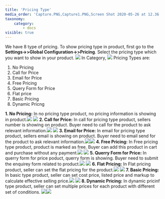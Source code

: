 ```yaml
---
title: 'Pricing Type'
media_order: 'Capture.PNG,Capture1.PNG,Screen Shot 2020-05-26 at 12.36.03 PM.png,Screen Shot 2020-05-26 at 12.39.37 PM.png,Screen Shot 2020-05-26 at 12.41.46 PM.png,Screen Shot 2020-05-26 at 12.44.04 PM.png,Screen Shot 2020-05-26 at 12.57.48 PM.png,Screen Shot 2020-05-26 at 1.00.05 PM.png,Screen Shot 2020-05-26 at 1.02.28 PM.png,Screen Shot 2020-05-26 at 1.11.54 PM.png,Screen Shot 2020-05-26 at 1.12.06 PM.png,screenshot-localhost-2020.05.26-14_10_54.png,screenshot-localhost-2020.05.26-14_21_04.png,screenshot-localhost-2020.05.26-14_22_10.png,Screen Shot 2020-05-26 at 2.29.38 PM.png,Screen Shot 2020-05-26 at 2.30.53 PM.png,screenshot-localhost-2020.05.26-12_28_51.png,Screen Shot 2020-05-26 at 2.33.34 PM.png,Screen Shot 2020-05-26 at 2.36.35 PM.png,Screen Shot 2020-05-26 at 2.44.25 PM.png,Screen Shot 2020-05-26 at 2.45.27 PM.png,Screen Shot 2020-05-26 at 2.45.42 PM.png,Screen Shot 2020-05-26 at 2.49.17 PM.png,Screen Shot 2020-05-26 at 2.53.14 PM.png'
taxonomy:
    category:
        - docs
visible: true
---
```


We have 8 type of pricing. To show pricing type in product, first go to the **Settings->>Global Configuration->>Pricing**. Select the pricing type which you want to show in your product.
![](screenshot-localhost-2020.05.26-12_28_51.png)
In Category,
![](Screen%20Shot%202020-05-26%20at%202.33.34%20PM.png)
Pricing Types are:
1. No Pricing
2. Call for Price 
3. Email for Price 
4. Free Pricing
5. Query Form for Price 
6. Flat price
7. Basic Pricing
8. Dynamic Pricng

**1. No Pricing:** In no pricing type product, no pricing information is showing in product.![](screenshot-localhost-2020.05.26-14_10_54.png)
![](Screen%20Shot%202020-05-26%20at%2012.36.03%20PM.png)
**2. Call for Price:** In call for pricing type product, sellers number is showing on product. Buyer need to call for the product to ask relevant information.![](screenshot-localhost-2020.05.26-14_21_04.png) ![](Screen%20Shot%202020-05-26%20at%202.29.38%20PM.png)
**3. Email for Price:** In email for pricing type product, sellers email is showing on product. Buyer need to email send for the product to ask relevant information.![](screenshot-localhost-2020.05.26-14_22_10.png)![](Screen%20Shot%202020-05-26%20at%202.30.53%20PM.png)
**4. Free Pricing:** In Free pricing type product, product is marked as free. Buyer can add this product in cart and purchase without any payment.![](Screen%20Shot%202020-05-26%20at%202.53.14%20PM.png)
![](Screen%20Shot%202020-05-26%20at%202.36.35%20PM.png)
**5. Querry Form for Price:** In querry form for price poduct, querry form is showing. Buyer need to submit the enquirey form related to product.![](Screen%20Shot%202020-05-26%20at%202.44.25%20PM.png)
![](Screen%20Shot%202020-05-26%20at%2012.57.48%20PM.png)
**6. Flat Pricing:** In Flat pricing product, seller can set the flat pricing for the product.![](Screen%20Shot%202020-05-26%20at%202.45.27%20PM.png)
![](Screen%20Shot%202020-05-26%20at%201.00.05%20PM.png)
**7. Basic Pricing:** In basic type product, seller can set cost price, listed price and markup to calculate effective selling price.![](Screen%20Shot%202020-05-26%20at%202.45.42%20PM.png)
![](Screen%20Shot%202020-05-26%20at%202.49.17%20PM.png)
**8. Dynamic Pricing:** In dynamic pricinf type product, seller can set multiple prices for each product with different set of conditions.
![](Screen%20Shot%202020-05-26%20at%201.11.54%20PM.png)![](Screen%20Shot%202020-05-26%20at%201.12.06%20PM.png)